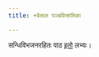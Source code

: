 ```yaml
---
title: +वेताल पञ्चविम्शतिका

---
```


सन्धिविभजनरहितः पाठ [इतो](https://sa.wikisource.org/wiki/%E0%A4%B5%E0%A5%87%E0%A4%A4%E0%A4%BE%E0%A4%B2%E0%A4%AA%E0%A4%9E%E0%A5%8D%E0%A4%9A%E0%A4%B5%E0%A4%BF%E0%A4%82%E0%A4%B6%E0%A4%A4%E0%A4%BF%E0%A4%83_%E0%A4%B8%E0%A4%B8%E0%A4%A8%E0%A5%8D%E0%A4%A7%E0%A4%BF%E0%A4%AA%E0%A4%BE%E0%A4%A0%E0%A4%83) लभ्यः।